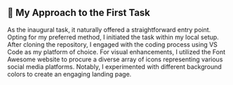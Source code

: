 ## 📝 My Approach to the First Task

As the inaugural task, it naturally offered a straightforward entry point. Opting for my preferred method, I initiated the task within my local setup. After cloning the repository, I engaged with the coding process using VS Code as my platform of choice. For visual enhancements, I utilized the Font Awesome website to procure a diverse array of icons representing various social media platforms. Notably, I experimented with different background colors to create an engaging landing page.
